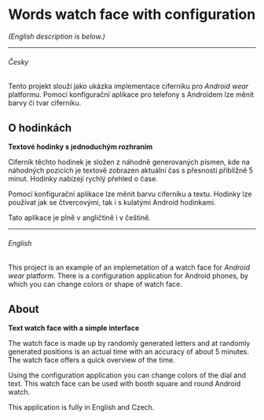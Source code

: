 # Words watch face with configuration #

*(English description is below.)*

---
###### *Česky*

Tento projekt slouží jako ukázka implementace ciferníku pro *Android wear* platformu. Pomocí konfigurační aplikace pro telefony s Androidem lze měnit barvy či tvar ciferníku.

## O hodinkách

**Textové hodinky s jednoduchým rozhraním**

Ciferník těchto hodinek je složen z náhodně generovaných písmen, kde na náhodných pozicích je textově zobrazen aktuální čas s přesností přibližně 5 minut. Hodinky nabízejí rychlý přehled o čase.

Pomocí konfigurační aplikace lze měnit barvu ciferníku a textu. Hodinky lze používat jak se čtvercovými, tak i s kulatými Android hodinkami. 

Tato aplikace je plně v angličtině i v češtině.

---
###### *English*

This project is an example of an implemetation of a watch face for *Android wear* platform. There is a configuration application for Android phones, by which you can change colors or shape of watch face.

## About

**Text watch face with a simple interface**

The watch face is made up by randomly generated letters and at randomly generated positions is an actual time with an accuracy of about 5 minutes. The watch face offers a quick overview of the time.

Using the configuration application you can change colors of the dial and text. This watch face can be used with booth square and round Android watch.

This application is fully in English and Czech.
